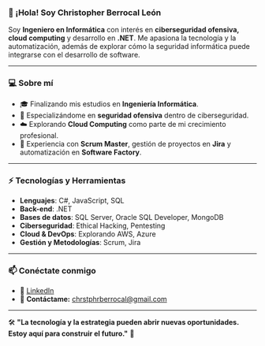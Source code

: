 ### 👋 ¡Hola! Soy Christopher Berrocal León  

Soy **Ingeniero en Informática** con interés en **ciberseguridad ofensiva, cloud computing** y desarrollo en **.NET**. Me apasiona la tecnología y la automatización, además de explorar cómo la seguridad informática puede integrarse con el desarrollo de software.  

---

### 💻 **Sobre mí**  
- 🎓 Finalizando mis estudios en **Ingeniería Informática**.  
- 🔐 Especializándome en **seguridad ofensiva** dentro de ciberseguridad.  
- ☁️ Explorando **Cloud Computing** como parte de mi crecimiento profesional.  
- 🏢 Experiencia con **Scrum Master**, gestión de proyectos en **Jira** y automatización en **Software Factory**.  
 

---

### ⚡ **Tecnologías y Herramientas**  
- **Lenguajes**: C#, JavaScript, SQL  
- **Back-end**: .NET  
- **Bases de datos**: SQL Server, Oracle SQL Developer, MongoDB  
- **Ciberseguridad**: Ethical Hacking, Pentesting  
- **Cloud & DevOps**: Explorando AWS, Azure  
- **Gestión y Metodologías**: Scrum, Jira  

----

### 📫 **Conéctate conmigo**  
- 💼 [LinkedIn]([https://www.linkedin.com/in/tu-perfil](https://www.linkedin.com/in/christopher-berrocal-041ba0218/))    
- 📩 **Contáctame:** chrstphrberrocal@gmail.com  

---

🛠️ **"La tecnología y la estrategia pueden abrir nuevas oportunidades. Estoy aquí para construir el futuro."** 🚀  
